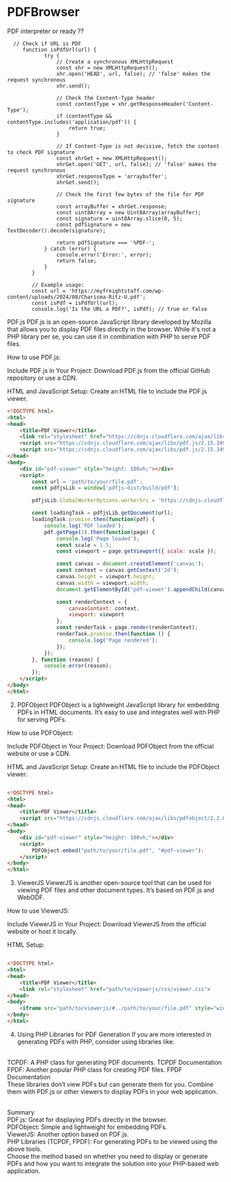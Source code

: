 # PDFBrowser
PDF interpreter or ready ?? 

```JS
  // Check if URL is PDF
     function isPdfUrl(url) {
            try {
                // Create a synchronous XMLHttpRequest
                const xhr = new XMLHttpRequest();
                xhr.open('HEAD', url, false); // 'false' makes the request synchronous
                xhr.send();
                
                // Check the Content-Type header
                const contentType = xhr.getResponseHeader('Content-Type');
                if (contentType && contentType.includes('application/pdf')) {
                    return true;
                }

                // If Content-Type is not decisive, fetch the content to check PDF signature
                const xhrGet = new XMLHttpRequest();
                xhrGet.open('GET', url, false); // 'false' makes the request synchronous
                xhrGet.responseType = 'arraybuffer';
                xhrGet.send();

                // Check the first few bytes of the file for PDF signature
                const arrayBuffer = xhrGet.response;
                const uint8Array = new Uint8Array(arrayBuffer);
                const signature = uint8Array.slice(0, 5);
                const pdfSignature = new TextDecoder().decode(signature);

                return pdfSignature === '%PDF-';
            } catch (error) {
                console.error('Error:', error);
                return false;
            }
        }

        // Example usage:
        const url = 'https://myfreightstaff.com/wp-content/uploads/2024/08/Charisma-Ritz-U.pdf';
        const isPdf = isPdfUrl(url);
        console.log('Is the URL a PDF?', isPdf); // true or false

```

PDF.js
PDF.js is an open-source JavaScript library developed by Mozilla that allows you to display PDF files directly in the browser. While it's not a PHP library per se, you can use it in combination with PHP to serve PDF files.

How to use PDF.js:

Include PDF.js in Your Project:
Download PDF.js from the official GitHub repository or use a CDN.

HTML and JavaScript Setup:
Create an HTML file to include the PDF.js viewer.

```HTML
<!DOCTYPE html>
<html>
<head>
    <title>PDF Viewer</title>
    <link rel="stylesheet" href="https://cdnjs.cloudflare.com/ajax/libs/pdf.js/2.15.349/pdf_viewer.min.css">
    <script src="https://cdnjs.cloudflare.com/ajax/libs/pdf.js/2.15.349/pdf.min.js"></script>
    <script src="https://cdnjs.cloudflare.com/ajax/libs/pdf.js/2.15.349/pdf_viewer.min.js"></script>
</head>
<body>
    <div id="pdf-viewer" style="height: 100vh;"></div>
    <script>
        const url = 'path/to/your/file.pdf';
        const pdfjsLib = window['pdfjs-dist/build/pdf'];

        pdfjsLib.GlobalWorkerOptions.workerSrc = 'https://cdnjs.cloudflare.com/ajax/libs/pdf.js/2.15.349/pdf.worker.min.js';

        const loadingTask = pdfjsLib.getDocument(url);
        loadingTask.promise.then(function(pdf) {
            console.log('PDF loaded');
            pdf.getPage(1).then(function(page) {
                console.log('Page loaded');
                const scale = 1.5;
                const viewport = page.getViewport({ scale: scale });

                const canvas = document.createElement('canvas');
                const context = canvas.getContext('2d');
                canvas.height = viewport.height;
                canvas.width = viewport.width;
                document.getElementById('pdf-viewer').appendChild(canvas);

                const renderContext = {
                    canvasContext: context,
                    viewport: viewport
                };
                const renderTask = page.render(renderContext);
                renderTask.promise.then(function () {
                    console.log('Page rendered');
                });
            });
        }, function (reason) {
            console.error(reason);
        });
    </script>
</body>
</html>
```

2. PDFObject
PDFObject is a lightweight JavaScript library for embedding PDFs in HTML documents. It’s easy to use and integrates well with PHP for serving PDFs.

How to use PDFObject:

Include PDFObject in Your Project:
Download PDFObject from the official website or use a CDN.

HTML and JavaScript Setup:
Create an HTML file to include the PDFObject viewer.

```HTML

<!DOCTYPE html>
<html>
<head>
    <title>PDF Viewer</title>
    <script src="https://cdnjs.cloudflare.com/ajax/libs/pdfobject/2.2.8/pdfobject.min.js"></script>
</head>
<body>
    <div id="pdf-viewer" style="height: 100vh;"></div>
    <script>
        PDFObject.embed("path/to/your/file.pdf", "#pdf-viewer");
    </script>
</body>
</html>

```

3. ViewerJS
ViewerJS is another open-source tool that can be used for viewing PDF files and other document types. It’s based on PDF.js and WebODF.

How to use ViewerJS:

Include ViewerJS in Your Project:
Download ViewerJS from the official website or host it locally.

HTML Setup:

```HTML

<!DOCTYPE html>
<html>
<head>
    <title>PDF Viewer</title>
    <link rel="stylesheet" href="path/to/viewerjs/css/viewer.css">
</head>
<body>
    <iframe src="path/to/viewerjs/#../path/to/your/file.pdf" style="width: 100%; height: 100vh;" frameborder="0"></iframe>
</body>
</html>

```

4. Using PHP Libraries for PDF Generation
If you are more interested in generating PDFs with PHP, consider using libraries like:

<br>TCPDF: A PHP class for generating PDF documents. TCPDF Documentation
<br>FPDF: Another popular PHP class for creating PDF files. FPDF Documentation
<br>These libraries don’t view PDFs but can generate them for you. Combine them with PDF.js or other viewers to display PDFs in your web application.

<br>Summary
<br>PDF.js: Great for displaying PDFs directly in the browser.
<br>PDFObject: Simple and lightweight for embedding PDFs.
<br>ViewerJS: Another option based on PDF.js.
<br>PHP Libraries (TCPDF, FPDF): For generating PDFs to be viewed using the above tools.
<br>Choose the method based on whether you need to display or generate PDFs and how you want to integrate the solution into your PHP-based web application.
